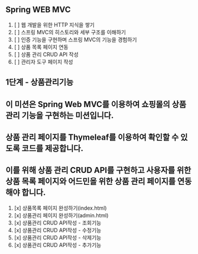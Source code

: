 ## Spring WEB MVC
1. [ ] 웹 개발을 위한 HTTP 지식을 쌓기
2. [ ] 스프링 MVC의 히스토리와 세부 구조를 이해하기
3. [ ] 인증 기능을 구현하며 스프링 MVC의 기능을 경험하기
4. [ ] 상품 목록 페이지 연동
5. [ ] 상품 관리 CRUD API 작성
6. [ ] 관리자 도구 페이지 작성

## 1단계 - 상품관리기능
## 이 미션은 Spring Web MVC를 이용하여 쇼핑몰의 상품 관리 기능을 구현하는 미션입니다.
## 상품 관리 페이지를 Thymeleaf를 이용하여 확인할 수 있도록 코드를 제공합니다.
## 이를 위해 상품 관리 CRUD API를 구현하고 사용자를 위한 상품 목록 페이지와 어드민을 위한 상품 관리 페이지를 연동해야 합니다.
1. [x] 상품목록 페이지 완성하기(index.html)
2. [x] 상품관리 페이지 완성하기(admin.html)
3. [x] 상품관리 CRUD API작성 - 조회기능
4. [x] 상품관리 CRUD API작성 - 수정기능
5. [x] 상품관리 CRUD API작성 - 삭제기능
6. [x] 상품관리 CRUD API작성 - 추가기능
